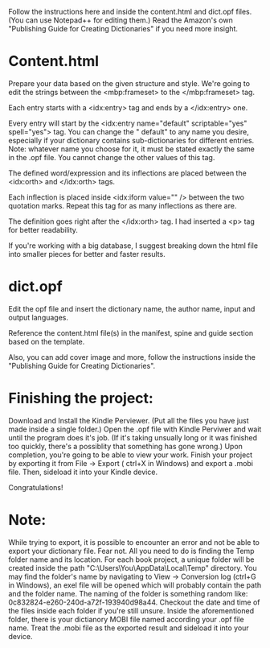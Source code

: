 Follow the instructions here and inside the content.html and dict.opf files. (You can use Notepad++ for editing them.)
Read the Amazon's own "Publishing Guide for Creating Dictionaries" if you need more insight.

# Content.html

Prepare your data based on the given structure and style. We're going to edit the strings between the <‌mbp:frameset‌>
to the </mbp:frameset> tag.

Each entry starts with a <‌idx:entry‌> tag and ends by a </idx:entry> one.

Every entry will start by the <‌idx:entry name="default" scriptable="yes" spell="yes"‌> tag. You can change the "
default" to any name you desire, especially if your dictionary contains sub-dictionaries for different entries.
Note: whatever name you choose for it, it must be stated exactly the same in the .opf file. You cannot change the other
values of this tag.

The defined word/expression and its inflections are placed between the <‌idx:orth‌> and </idx:orth> tags.

Each inflection is placed inside <idx:iform value="" /> between the two quotation marks. Repeat this tag for as many
inflections as there are.

The definition goes right after the </idx:orth> tag. I had inserted a <‌p‌> tag for better readability.

If you're working with a big database, I suggest breaking down the html file into smaller pieces for better and faster
results.

# dict.opf

Edit the opf file and insert the dictionary name, the author name, input and output languages.

Reference the content.html file(s) in the manifest, spine and guide section based on the template.

Also, you can add cover image and more, follow the instructions inside the "Publishing Guide for Creating Dictionaries".

# Finishing the project:

Download and Install the Kindle Perviewer. (Put all the files you have just made inside a single folder.)
Open the .opf file with Kindle Perviwer and wait until the program does it's job.
(If it's taking unsually long or it was finished too quickly, there's a possiblity that something has gone wrong.)
Upon completion, you're going to be able to view your work. Finish your project by exporting it from File -> Export (
ctrl+X in Windows) and export a .mobi file. Then, sideload it into your Kindle device.

Congratulations!

# Note:

While trying to export, it is possible to encounter an error and not be able to export your dictionary file.
Fear not. All you need to do is finding the Temp folder name and its location. For each book project, a unique folder
will be created inside the path "C:\Users\You\AppData\Local\Temp\" directory.
You may find the folder's name by navigating to View -> Conversion log (ctrl+G in Windows), an exel file will be opened
which will probably contain the path and the folder name.
The naming of the folder is something random like: 0c832824-e260-240d-a72f-193940d98a44. Checkout the date and time of
the files inside each folder if you're still unsure.
Inside the aforementioned folder, there is your dictianory MOBI file named according your .opf file name. Treat the
.mobi file as the exported result and sideload it into your device.
